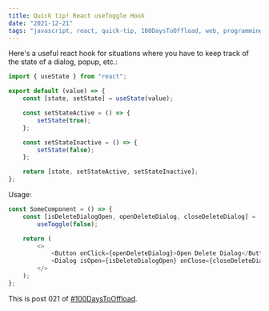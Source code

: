 ```yaml
---
title: Quick tip! React useToggle Hook
date: "2021-12-21"
tags: "javascript, react, quick-tip, 100DaysToOffload, web, programming, tech"
---
```


Here's a useful react hook for situations where you have to keep track of the
state of a dialog, popup, etc.:

```js
import { useState } from "react";

export default (value) => {
	const [state, setState] = useState(value);

	const setStateActive = () => {
		setState(true);
	};

	const setStateInactive = () => {
		setState(false);
	};

	return [state, setStateActive, setStateInactive];
};
```

Usage:

```js
const SomeComponent = () => {
	const [isDeleteDialogOpen, openDeleteDialog, closeDeleteDialog] =
		useToggle(false);

	return (
		<>
			<Button onClick={openDeleteDialog}>Open Delete Dialog</Button>
			<Dialog isOpen={isDeleteDialogOpen} onClose={closeDeleteDialog}></Dialog>
		</>
	);
};
```

This is post 021 of [#100DaysToOffload](https://100daystooffload.com/).
